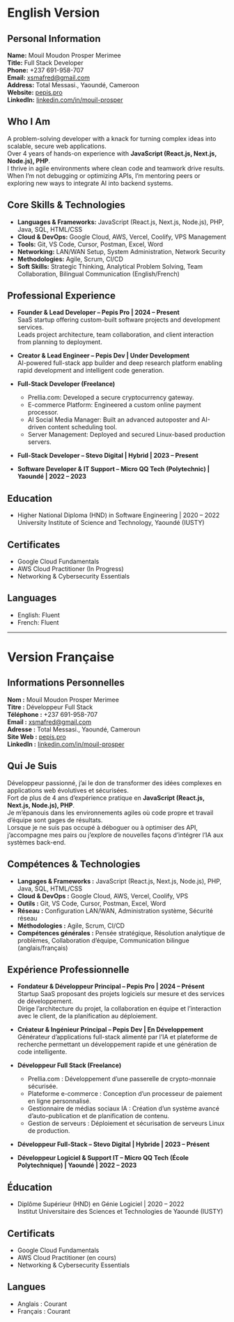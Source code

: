 
# English Version

## Personal Information
**Name:** Mouil Moudon Prosper Merimee  
**Title:** Full Stack Developer  
**Phone:** +237 691-958-707  
**Email:** xsmafred@gmail.com  
**Address:** Total Messasi., Yaoundé, Cameroon  
**Website:** [pepis.pro](https://pepis.pro/)  
**LinkedIn:** [linkedin.com/in/mouil-prosper](https://www.linkedin.com/in/mouil-prosper)  

## Who I Am
A problem-solving developer with a knack for turning complex ideas into scalable, secure web applications.  
Over 4 years of hands-on experience with **JavaScript (React.js, Next.js, Node.js), PHP**.  
I thrive in agile environments where clean code and teamwork drive results.  
When I’m not debugging or optimizing APIs, I’m mentoring peers or exploring new ways to integrate AI into backend systems.

## Core Skills & Technologies
- **Languages & Frameworks:** JavaScript (React.js, Next.js, Node.js), PHP, Java, SQL, HTML/CSS  
- **Cloud & DevOps:** Google Cloud, AWS, Vercel, Coolify, VPS Management  
- **Tools:** Git, VS Code, Cursor, Postman, Excel, Word  
- **Networking:** LAN/WAN Setup, System Administration, Network Security  
- **Methodologies:** Agile, Scrum, CI/CD  
- **Soft Skills:** Strategic Thinking, Analytical Problem Solving, Team Collaboration, Bilingual Communication (English/French)  

## Professional Experience
- **Founder & Lead Developer – Pepis Pro | 2024 – Present**  
  SaaS startup offering custom-built software projects and development services.  
  Leads project architecture, team collaboration, and client interaction from planning to deployment.  

- **Creator & Lead Engineer – Pepis Dev | Under Development**  
  AI-powered full-stack app builder and deep research platform enabling rapid development and intelligent code generation.  

- **Full-Stack Developer (Freelance)**  
  - Prellia.com: Developed a secure cryptocurrency gateway.  
  - E-commerce Platform: Engineered a custom online payment processor.  
  - AI Social Media Manager: Built an advanced autoposter and AI-driven content scheduling tool.  
  - Server Management: Deployed and secured Linux-based production servers.  

- **Full-Stack Developer – Stevo Digital | Hybrid | 2023 – Present**  

- **Software Developer & IT Support – Micro QQ Tech (Polytechnic) | Yaoundé | 2022 – 2023**  

## Education
- Higher National Diploma (HND) in Software Engineering | 2020 – 2022  
  University Institute of Science and Technology, Yaoundé (IUSTY)  

## Certificates
- Google Cloud Fundamentals  
- AWS Cloud Practitioner (In Progress)  
- Networking & Cybersecurity Essentials  

## Languages
- English: Fluent  
- French: Fluent  


---

# Version Française

## Informations Personnelles
**Nom :** Mouil Moudon Prosper Merimee  
**Titre :** Développeur Full Stack  
**Téléphone :** +237 691-958-707  
**Email :** xsmafred@gmail.com  
**Adresse :** Total Messasi., Yaoundé, Cameroun  
**Site Web :** [pepis.pro](https://pepis.pro/)  
**LinkedIn :** [linkedin.com/in/mouil-prosper](https://www.linkedin.com/in/mouil-prosper)  

## Qui Je Suis
Développeur passionné, j’ai le don de transformer des idées complexes en applications web évolutives et sécurisées.  
Fort de plus de 4 ans d’expérience pratique en **JavaScript (React.js, Next.js, Node.js), PHP**.  
Je m’épanouis dans les environnements agiles où code propre et travail d’équipe sont gages de résultats.  
Lorsque je ne suis pas occupé à déboguer ou à optimiser des API, j’accompagne mes pairs ou j’explore de nouvelles façons d’intégrer l’IA aux systèmes back-end.

## Compétences & Technologies
- **Langages & Frameworks :** JavaScript (React.js, Next.js, Node.js), PHP, Java, SQL, HTML/CSS  
- **Cloud & DevOps :** Google Cloud, AWS, Vercel, Coolify, VPS  
- **Outils :** Git, VS Code, Cursor, Postman, Excel, Word  
- **Réseau :** Configuration LAN/WAN, Administration système, Sécurité réseau  
- **Méthodologies :** Agile, Scrum, CI/CD  
- **Compétences générales :** Pensée stratégique, Résolution analytique de problèmes, Collaboration d’équipe, Communication bilingue (anglais/français)  

## Expérience Professionnelle
- **Fondateur & Développeur Principal – Pepis Pro | 2024 – Présent**  
  Startup SaaS proposant des projets logiciels sur mesure et des services de développement.  
  Dirige l’architecture du projet, la collaboration en équipe et l’interaction avec le client, de la planification au déploiement.  

- **Créateur & Ingénieur Principal – Pepis Dev | En Développement**  
  Générateur d’applications full-stack alimenté par l’IA et plateforme de recherche permettant un développement rapide et une génération de code intelligente.  

- **Développeur Full Stack (Freelance)**  
  - Prellia.com : Développement d’une passerelle de crypto-monnaie sécurisée.  
  - Plateforme e-commerce : Conception d’un processeur de paiement en ligne personnalisé.  
  - Gestionnaire de médias sociaux IA : Création d’un système avancé d’auto-publication et de planification de contenu.  
  - Gestion de serveurs : Déploiement et sécurisation de serveurs Linux de production.  

- **Développeur Full-Stack – Stevo Digital | Hybride | 2023 – Présent**  

- **Développeur Logiciel & Support IT – Micro QQ Tech (École Polytechnique) | Yaoundé | 2022 – 2023**  

## Éducation
- Diplôme Supérieur (HND) en Génie Logiciel | 2020 – 2022  
  Institut Universitaire des Sciences et Technologies de Yaoundé (IUSTY)  

## Certificats
- Google Cloud Fundamentals  
- AWS Cloud Practitioner (en cours)  
- Networking & Cybersecurity Essentials  

## Langues
- Anglais : Courant  
- Français : Courant  
